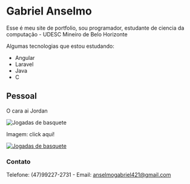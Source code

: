 # Gabriel Anselmo 

Esse é meu site de portfolio, sou programador, estudante de ciencia da computação - UDESC
Mineiro de Belo Horizonte 

Algumas tecnologias que estou estudando:

- Angular
- Laravel
- Java
- C

## Pessoal



O cara ai Jordan

![Jogadas de basquete](https://media1.giphy.com/media/3oEjHHMtBYjU3MP5yE/200.webp?cid=ecf05e473gwk4abi0rtpgvhedfkq5k5blw9vlr43mpa92vhu&rid=200.webp&ct=g)

Imagem: click aqui!

[![Jogadas de basquete](https://media1.giphy.com/media/3oEjHHMtBYjU3MP5yE/200.webp?cid=ecf05e473gwk4abi0rtpgvhedfkq5k5blw9vlr43mpa92vhu&rid=200.webp&ct=g)](https://giphy.com/search/jordan)

### Contato

Telefone: (47)99227-2731 - Email: anselmogabriel421@gmail.com
